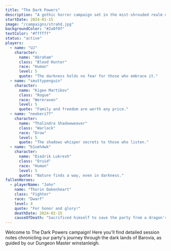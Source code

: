```yaml
---
title: "The Dark Powers"
description: "A gothic horror campaign set in the mist-shrouded realm of Barovia"
startDate: 2024-01-15
image: "/campaigns/strahd.jpg"
backgroundColor: "#2a0f0f"
textColor: "#ffffff"
status: "active"
players:
  - name: "UJ"
    character:
      name: "Abraham"
      class: "Blood Hunter"
      race: "Human"
      level: 5
      quote: "The darkness holds no fear for those who embrace it."
  - name: "smuttypenguin"
    character:
      name: "Kigee Martikov"
      class: "Rogue"
      race: "Wereraven"
      level: 5
      quote: "Family and freedom are worth any price."
  - name: "neekerz77"
    character:
      name: "Thalindra Shadowweaver"
      class: "Warlock"
      race: "Drow"
      level: 5
      quote: "The shadows whisper secrets to those who listen."
  - name: "b1ueh4wk"
    character:
      name: "Diedrik Lukresh"
      class: "Druid"
      race: "Human"
      level: 5
      quote: "Nature finds a way, even in darkness."
fallenHeroes:
  - playerName: "John"
    name: "Thorin Oakenheart"
    class: "Fighter"
    race: "Dwarf"
    level: 4
    quote: "For honor and glory!"
    deathDate: 2024-02-15
    causeOfDeath: "Sacrificed himself to save the party from a dragon's breath"
---
```


Welcome to The Dark Powers campaign! Here you'll find detailed session notes chronicling our party's journey through the dark lands of Barovia, as guided by our Dungeon Master winstanleigh.